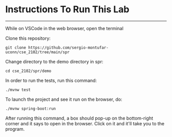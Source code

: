 # Instructions To Run This Lab
---

While on VSCode in the web browser, open the terminal  

Clone this repository:
```
git clone https://github.com/sergio-montufar-uconn/cse_2102/tree/main/spr
```
Change directory to the demo directory in spr:
```
cd cse_2102/spr/demo
```
In order to run the tests, run this command:
```
./mvnw test
```
To launch the project and see it run on the browser, do:
```
./mvnw spring-boot:run
```
After running this command, a box should pop-up on the bottom-right corner and it says to open in the browser. Click on it and it'll take you to the program. 
